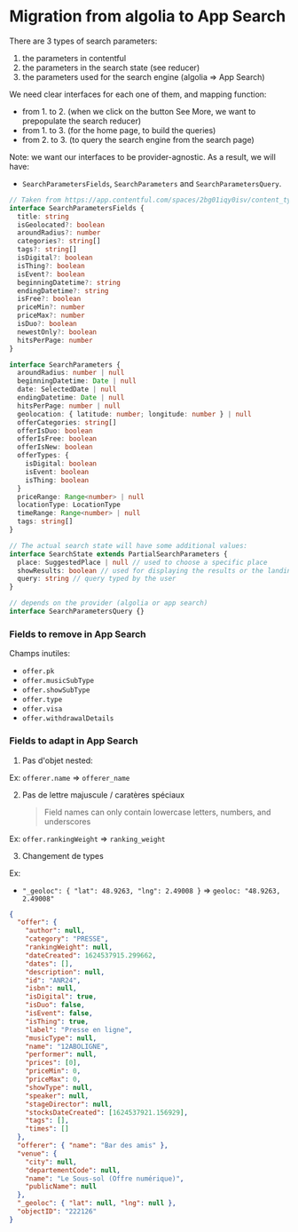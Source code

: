 # Migration from algolia to App Search

There are 3 types of search parameters:

1. the parameters in contentful
2. the parameters in the search state (see reducer)
3. the parameters used for the search engine (algolia => App Search)

We need clear interfaces for each one of them, and mapping function:

- from 1. to 2. (when we click on the button See More, we want to prepopulate the search reducer)
- from 1. to 3. (for the home page, to build the queries)
- from 2. to 3. (to query the search engine from the search page)

Note: we want our interfaces to be provider-agnostic. As a result, we will have:

- `SearchParametersFields`, `SearchParameters` and `SearchParametersQuery`.

```typescript
// Taken from https://app.contentful.com/spaces/2bg01iqy0isv/content_types/algoliaParameters/fields
interface SearchParametersFields {
  title: string
  isGeolocated?: boolean
  aroundRadius?: number
  categories?: string[]
  tags?: string[]
  isDigital?: boolean
  isThing?: boolean
  isEvent?: boolean
  beginningDatetime?: string
  endingDatetime?: string
  isFree?: boolean
  priceMin?: number
  priceMax?: number
  isDuo?: boolean
  newestOnly?: boolean
  hitsPerPage: number
}

interface SearchParameters {
  aroundRadius: number | null
  beginningDatetime: Date | null
  date: SelectedDate | null
  endingDatetime: Date | null
  hitsPerPage: number | null
  geolocation: { latitude: number; longitude: number } | null
  offerCategories: string[]
  offerIsDuo: boolean
  offerIsFree: boolean
  offerIsNew: boolean
  offerTypes: {
    isDigital: boolean
    isEvent: boolean
    isThing: boolean
  }
  priceRange: Range<number> | null
  locationType: LocationType
  timeRange: Range<number> | null
  tags: string[]
}

// The actual search state will have some additional values:
interface SearchState extends PartialSearchParameters {
  place: SuggestedPlace | null // used to choose a specific place
  showResults: boolean // used for displaying the results or the landing page
  query: string // query typed by the user
}

// depends on the provider (algolia or app search)
interface SearchParametersQuery {}
```

### Fields to remove in App Search

Champs inutiles:

- `offer.pk`
- `offer.musicSubType`
- `offer.showSubType`
- `offer.type`
- `offer.visa`
- `offer.withdrawalDetails`

### Fields to adapt in App Search

1. Pas d'objet nested:

Ex: `offerer.name` => `offerer_name`

2. Pas de lettre majuscule / caratères spéciaux
   > Field names can only contain lowercase letters, numbers, and underscores

Ex: `offer.rankingWeight` => `ranking_weight`

3. Changement de types

Ex:

- `"_geoloc": { "lat": 48.9263, "lng": 2.49008 }` => `geoloc: "48.9263, 2.49008"`

```json
{
  "offer": {
    "author": null,
    "category": "PRESSE",
    "rankingWeight": null,
    "dateCreated": 1624537915.299662,
    "dates": [],
    "description": null,
    "id": "ANR24",
    "isbn": null,
    "isDigital": true,
    "isDuo": false,
    "isEvent": false,
    "isThing": true,
    "label": "Presse en ligne",
    "musicType": null,
    "name": "12ABOLIGNE",
    "performer": null,
    "prices": [0],
    "priceMin": 0,
    "priceMax": 0,
    "showType": null,
    "speaker": null,
    "stageDirector": null,
    "stocksDateCreated": [1624537921.156929],
    "tags": [],
    "times": []
  },
  "offerer": { "name": "Bar des amis" },
  "venue": {
    "city": null,
    "departementCode": null,
    "name": "Le Sous-sol (Offre numérique)",
    "publicName": null
  },
  "_geoloc": { "lat": null, "lng": null },
  "objectID": "222126"
}
```

